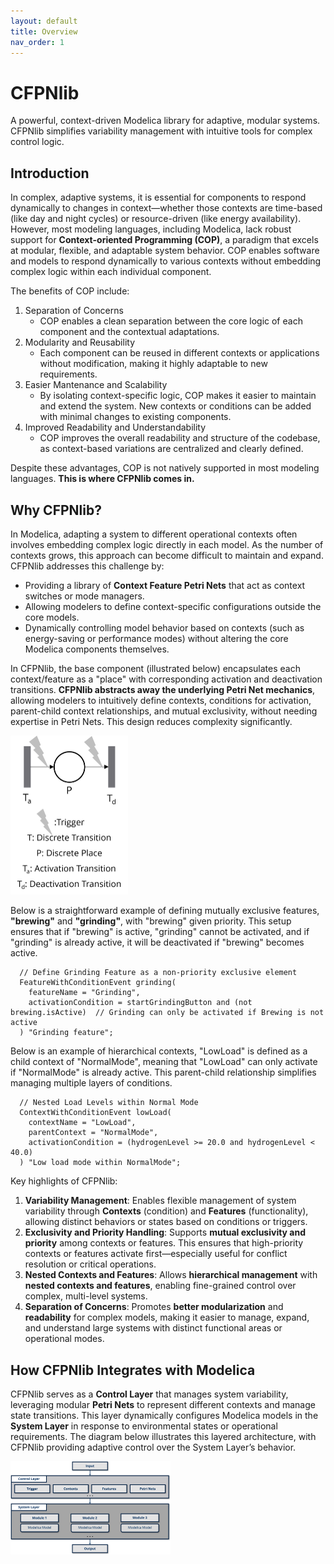 ```yaml
---
layout: default
title: Overview
nav_order: 1
---
```


# CFPNlib

A powerful, context-driven Modelica library for adaptive, modular systems. CFPNlib simplifies variability management with intuitive tools for complex control logic.

## Introduction

In complex, adaptive systems, it is essential for components to respond dynamically to changes in context—whether those contexts are time-based (like day and night cycles) or resource-driven (like energy availability). However, most modeling languages, including Modelica, lack robust support for **Context-oriented Programming (COP)**, a paradigm that excels at modular, flexible, and adaptable system behavior. COP enables software and models to respond dynamically to various contexts without embedding complex logic within each individual component.

The benefits of COP include:

1.  Separation of Concerns
    * COP enables a clean separation between the core logic of each component and the contextual adaptations.
2.  Modularity and Reusability
    * Each component can be reused in different contexts or applications without modification, making it highly adaptable to new requirements.
3.  Easier Mantenance and Scalability
    * By isolating context-specific logic, COP makes it easier to maintain and extend the system. New contexts or conditions can be added with minimal changes to existing components.
4.  Improved Readability and Understandability
    * COP improves the overall readability and structure of the codebase, as context-based variations are centralized and clearly defined.

Despite these advantages, COP is not natively supported in most modeling languages. **This is where CFPNlib comes in.**

## Why CFPNlib?

In Modelica, adapting a system to different operational contexts often involves embedding complex logic directly in each model. As the number of contexts grows, this approach can become difficult to maintain and expand. CFPNlib addresses this challenge by:

- Providing a library of **Context Feature Petri Nets** that act as context switches or mode managers.
- Allowing modelers to define context-specific configurations outside the core models.
- Dynamically controlling model behavior based on contexts (such as energy-saving or performance modes) without altering the core Modelica components themselves.

In CFPNlib, the base component (illustrated below) encapsulates each context/feature as a "place" with corresponding activation and deactivation transitions. **CFPNlib abstracts away the underlying Petri Net mechanics**, allowing modelers to intuitively define contexts, conditions for activation, parent-child context relationships, and mutual exclusivity, without needing expertise in Petri Nets. This design reduces complexity significantly.

<img src="./assets/CFPN_component.png" style="zoom: 25%;" />

Below is a straightforward example of defining mutually exclusive features, **"brewing"** and **"grinding"**, with "brewing" given priority. This setup ensures that if "brewing" is active, "grinding" cannot be activated, and if "grinding" is already active, it will be deactivated if "brewing" becomes active.

```modelica
  // Define Grinding Feature as a non-priority exclusive element
  FeatureWithConditionEvent grinding(
    featureName = "Grinding",
    activationCondition = startGrindingButton and (not brewing.isActive)  // Grinding can only be activated if Brewing is not active
  ) "Grinding feature";
```

Below is an example of hierarchical contexts, "LowLoad" is defined as a child context of "NormalMode", meaning that "LowLoad" can only activate if "NormalMode" is already active. This parent-child relationship simplifies managing multiple layers of conditions.

```modelica
  // Nested Load Levels within Normal Mode
  ContextWithConditionEvent lowLoad(
    contextName = "LowLoad", 
    parentContext = "NormalMode", 
    activationCondition = (hydrogenLevel >= 20.0 and hydrogenLevel < 40.0)
  ) "Low load mode within NormalMode";
```

Key highlights of CFPNlib:

1. **Variability Management**: Enables flexible management of system variability through **Contexts** (condition) and **Features** (functionality), allowing distinct behaviors or states based on conditions or triggers.
2. **Exclusivity and Priority Handling**: Supports **mutual exclusivity and priority** among contexts or features. This ensures that high-priority contexts or features activate first—especially useful for conflict resolution or critical operations.
3. **Nested Contexts and Features**: Allows **hierarchical management** with **nested contexts and features**, enabling fine-grained control over complex, multi-level systems.
4. **Separation of Concerns**: Promotes **better modularization** and **readability** for complex models, making it easier to manage, expand, and understand large systems with distinct functional areas or operational modes.

## How CFPNlib Integrates with Modelica

CFPNlib serves as a **Control Layer** that manages system variability, leveraging modular **Petri Nets** to represent different contexts and manage state transitions. This layer dynamically configures Modelica models in the **System Layer** in response to environmental states or operational requirements. The diagram below illustrates this layered architecture, with CFPNlib providing adaptive control over the System Layer’s behavior.

<img src="./assets/CFPN_application.png" style="zoom: 25%;" />